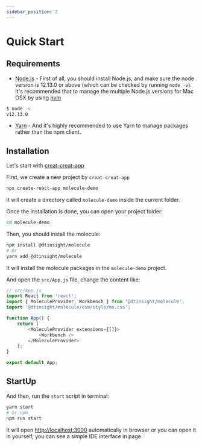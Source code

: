 ```yaml
---
sidebar_position: 2
---
```


# Quick Start

## Requirements

-   [Node.js](https://nodejs.org/en/) - First of all, you should install Node.js, and make sure the node version is 12.13.0 or above (which can be checked by running `node -v`). It's recommended that to manage the multiple Node.js versions for Mac OSX by using [nvm](https://github.com/nvm-sh/nvm)

```bash
$ node -v
v12.13.0
```

-   [Yarn](https://yarnpkg.com/en/) - And it's highly recommended to use Yarn to manage packages rather than the npm client.

## Installation

Let's start with [creat-creat-app](https://github.com/facebook/create-react-app)

First, we create a new project by `creat-creat-app`

```bash
npx create-react-app molecule-demo
```

It will create a directory called `molecule-demo` inside the current folder.

Once the installation is done, you can open your project folder:

```bash
cd molecule-demo
```

Then, you should install the molecule:

```bash
npm install @dtinsight/molecule
# Or
yarn add @dtinsight/molecule
```

It will install the molecule packages in the `molecule-demo` project.

And open the `src/App.js` file, change the content like:

```js
// src/App.js
import React from 'react';
import { MoleculeProvider, Workbench } from '@dtinsight/molecule';
import '@dtinsight/molecule/esm/style/mo.css';

function App() {
    return (
        <MoleculeProvider extensions={[]}>
            <Workbench />
        </MoleculeProvider>
    );
}

export default App;
```

## StartUp

And then, run the `start` script in terminal:

```bash
yarn start
# or npm
npm run start
```

It will open [http://localhost:3000](http://localhost:3000) automatically in browser or you can open it in yourself, you can see a simple IDE interface in page.
